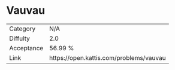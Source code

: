 # Vauvau

<table>
    <tr>
        <td>Category</td>
        <td>N/A</td>
    </tr>
    <tr>
        <td>Diffulty</td>
        <td>2.0</td>
    </tr>
    <tr>
        <td>Acceptance</td>
        <td>56.99 %</td>
    </tr>
    <tr>
        <td>Link</td>
        <td>https://open.kattis.com/problems/vauvau</td>
    </tr>
</table>